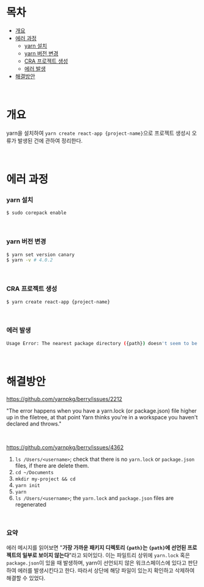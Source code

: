 # 목차

- [개요](#개요)
- [에러 과정](#에러-과정)
  - [yarn 설치](#yarn-설치)
  - [yarn 버전 변경](#yarn-버전-변경)
  - [CRA 프로젝트 생성](#cra-프로젝트-생성)
  - [에러 발생](#에러-발생)
- [해결방안](#해결방안)

<br>

# 개요

yarn을 설치하여 `yarn create react-app {project-name}`으로 프로젝트 생성시 오류가 발생된 건에 관하여 정리한다.

<br>

# 에러 과정

### yarn 설치

```bash
$ sudo corepack enable
```

<br>

### yarn 버전 변경

```bash
$ yarn set version canary
$ yarn -v # 4.0.2
```

<br>

### CRA 프로젝트 생성

```bash
$ yarn create react-app {project-name}
```

<br>

### 에러 발생

```bash
Usage Error: The nearest package directory ({path}) doesn't seem to be part of the project declared in {path}.
```

<br>

# 해결방안

https://github.com/yarnpkg/berry/issues/2212

"The error happens when you have a yarn.lock (or package.json) file higher up in the filetree, at that point Yarn thinks you're in a workspace you haven't declared and throws."

<br>

https://github.com/yarnpkg/berry/issues/4362

1. `ls /Users/<username>`; check that there is no `yarn.lock` or `package.json` files, if there are delete them.
2. `cd ~/Documents`
3. `mkdir my-project && cd`
4. `yarn init`
5. `yarn`
6. `ls /Users/<username>`; the `yarn.lock` and `package.json` files are regenerated

<br>

### 요약

에러 메시지를 읽어보면 "**가장 가까운 패키지 디렉토리 `{path}`는 `{path}`에 선언된 프로젝트의 일부로 보이지 않는다**"라고 되어있다. 이는 파일트리 상위에 `yarn.lock` 혹은 `package.json`이 있을 때 발생하며, yarn이 선언되지 않은 워크스페이스에 있다고 판단하여 에러를 발생시킨다고 한다. 따라서 상단에 해당 파일이 있는지 확인하고 삭제하여 해결할 수 있었다.

